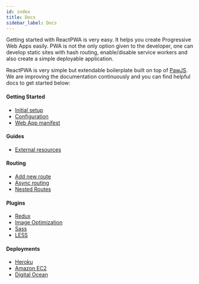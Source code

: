```yaml
---
id: index
title: Docs
sidebar_label: Docs
---
```


Getting started with ReactPWA is very easy. It helps you create Progressive Web Apps easily. 
PWA is not the only option given to the developer, one can develop static sites with hash routing, 
enable/disable service workers and also create a simple deployable application. 

ReactPWA is very simple but extendable boilerplate built on top of [PawJS](https://github.com/atyantik/pawjs). 
We are improving the documentation continuously and you can find helpful docs to get started below:

#### Getting Started
  - [Initial setup](initial-setup.md)
  - [Configuration](configuration.md)
  - [Web App manifest](web-app-manifest.md)

#### Guides
  - [External resources](guides-load-external-resources.md)

#### Routing
  - [Add new route](routing-add-new-route.md)
  - [Async routing](routing-async-routing.md)
  - [Nested Routes](routing-nested-routes.md)    
  
#### Plugins
  - [Redux](plugin-redux.md)
  - [Image Optimization](plugin-image-optimization.md)
  - [Sass](plugin-sass.md)
  - [LESS](plugin-less.md)

#### Deployments
  - [Heroku](deploying-to-heroku.md)
  - [Amazon EC2](deploying-to-amazon-ec2.md)
  - [Digital Ocean](deploying-to-digital-ocean.md)


<script async src="//pagead2.googlesyndication.com/pagead/js/adsbygoogle.js"></script>
<ins class="adsbygoogle"
     style="display:block"
     data-ad-client="ca-pub-7586505628408924"
     data-ad-slot="5652642939"
     data-ad-format="auto"></ins>
<script>
(adsbygoogle = window.adsbygoogle || []).push({});
</script>
